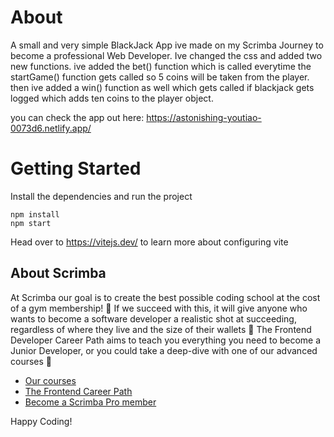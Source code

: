 # About
A small and very simple BlackJack App ive made on my Scrimba Journey to become a professional Web Developer.
Ive changed the css and added two new functions.
ive added the bet() function which is called everytime the startGame() function gets called so 5 coins will be taken from the player.
then ive added a win() function as well which gets called if blackjack gets logged which adds ten coins to the player object.

you can check the app out here: https://astonishing-youtiao-0073d6.netlify.app/




# Getting Started
Install the dependencies and run the project
```
npm install
npm start
```

Head over to https://vitejs.dev/ to learn more about configuring vite
## About Scrimba

At Scrimba our goal is to create the best possible coding school at the cost of a gym membership! 💜
If we succeed with this, it will give anyone who wants to become a software developer a realistic shot at succeeding, regardless of where they live and the size of their wallets 🎉
The Frontend Developer Career Path aims to teach you everything you need to become a Junior Developer, or you could take a deep-dive with one of our advanced courses 🚀

- [Our courses](https://scrimba.com/allcourses)
- [The Frontend Career Path](https://scrimba.com/learn/frontend)
- [Become a Scrimba Pro member](https://scrimba.com/pricing)

Happy Coding!
